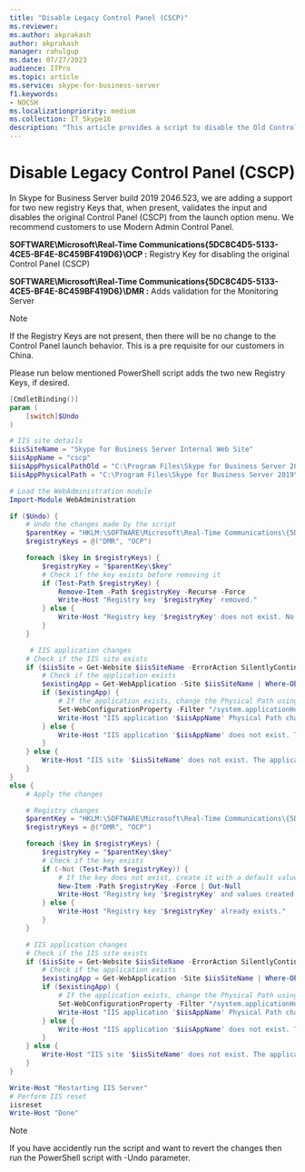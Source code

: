 ```yaml
---
title: "Disable Legacy Control Panel (CSCP)"
ms.reviewer: 
ms.author: akprakash
author: akprakash
manager: rahulgup
ms.date: 07/27/2023
audience: ITPro
ms.topic: article
ms.service: skype-for-business-server
f1.keywords:
- NOCSH
ms.localizationpriority: medium
ms.collection: IT_Skype16
description: "This article provides a script to disable the Old Control Panel."
---
```





# Disable Legacy Control Panel (CSCP)

In Skype for Business Server build 2019 2046.523, we are adding a support for two new registry Keys that, when present, validates the input and disables the original Control Panel (CSCP) from the launch option menu. We recommend customers to use Modern Admin Control Panel. 

**SOFTWARE\Microsoft\Real-Time Communications\{5DC8C4D5-5133-4CE5-BF4E-8C459BF419D6}\OCP :** 
Registry Key for disabling the original Control Panel (CSCP)

**SOFTWARE\Microsoft\Real-Time Communications\{5DC8C4D5-5133-4CE5-BF4E-8C459BF419D6}\DMR :** 
Adds validation for the Monitoring Server  

> [!NOTE]
> If the Registry Keys are not present, then there will be no change to the Control Panel launch behavior. This is a pre requisite for our customers in China.

Please run below mentioned PowerShell script adds the two new Registry Keys, if desired. 

```powershell
[CmdletBinding()]
param (
    [switch]$Undo
)

# IIS site details
$iisSiteName = "Skype for Business Server Internal Web Site"
$iisAppName = "cscp"
$iisAppPhysicalPathOld = "C:\Program Files\Skype for Business Server 2019\Web Components\AdminUI"
$iisAppPhysicalPath = "C:\Program Files\Skype for Business Server 2019\Web Components"

# Load the WebAdministration module
Import-Module WebAdministration

if ($Undo) {
    # Undo the changes made by the script
    $parentKey = "HKLM:\SOFTWARE\Microsoft\Real-Time Communications\{5DC8C4D5-5133-4CE5-BF4E-8C459BF419D6}"
    $registryKeys = @("DMR", "OCP")

    foreach ($key in $registryKeys) {
        $registryKey = "$parentKey\$key"
        # Check if the key exists before removing it
        if (Test-Path $registryKey) {
            Remove-Item -Path $registryKey -Recurse -Force
            Write-Host "Registry key '$registryKey' removed."
        } else {
            Write-Host "Registry key '$registryKey' does not exist. No changes were made."
        }
    }

     # IIS application changes
    # Check if the IIS site exists
    if ($iisSite = Get-Website $iisSiteName -ErrorAction SilentlyContinue) {
        # Check if the application exists
        $existingApp = Get-WebApplication -Site $iisSiteName | Where-Object { $_.Path -eq "/$iisAppName" }
        if ($existingApp) {
            # If the application exists, change the Physical Path using Set-WebConfigurationProperty
            Set-WebConfigurationProperty -Filter "/system.applicationHost/sites/site[@name='$iisSiteName']/application[@path='/$iisAppName']/virtualDirectory[@path='/']" -Name "physicalPath" -Value $iisAppPhysicalPathOld
            Write-Host "IIS application '$iisAppName' Physical Path changed to '$iisAppPhysicalPathOld'."
        } else {
            Write-Host "IIS application '$iisAppName' does not exist. The Physical Path cannot be changed."
        }
    } else {
        Write-Host "IIS site '$iisSiteName' does not exist. The application cannot be changed."
    }
}
else {
    # Apply the changes

    # Registry changes
    $parentKey = "HKLM:\SOFTWARE\Microsoft\Real-Time Communications\{5DC8C4D5-5133-4CE5-BF4E-8C459BF419D6}"
    $registryKeys = @("DMR", "OCP")

    foreach ($key in $registryKeys) {
        $registryKey = "$parentKey\$key"
        # Check if the key exists
        if (-Not (Test-Path $registryKey)) {
            # If the key does not exist, create it with a default value or add any necessary subkeys or values
            New-Item -Path $registryKey -Force | Out-Null
            Write-Host "Registry key '$registryKey' and values created."
        } else {
            Write-Host "Registry key '$registryKey' already exists."
        }
    }

    # IIS application changes
    # Check if the IIS site exists
    if ($iisSite = Get-Website $iisSiteName -ErrorAction SilentlyContinue) {
        # Check if the application exists
        $existingApp = Get-WebApplication -Site $iisSiteName | Where-Object { $_.Path -eq "/$iisAppName" }
        if ($existingApp) {
            # If the application exists, change the Physical Path using Set-WebConfigurationProperty
            Set-WebConfigurationProperty -Filter "/system.applicationHost/sites/site[@name='$iisSiteName']/application[@path='/$iisAppName']/virtualDirectory[@path='/']" -Name "physicalPath" -Value $iisAppPhysicalPath
            Write-Host "IIS application '$iisAppName' Physical Path changed to '$iisAppPhysicalPath'."
        } else {
            Write-Host "IIS application '$iisAppName' does not exist. The Physical Path cannot be changed."
        }
    } else {
        Write-Host "IIS site '$iisSiteName' does not exist. The application cannot be changed."
    }
}

Write-Host "Restarting IIS Server"
# Perform IIS reset
iisreset
Write-Host "Done"
```
> [!NOTE]
If you have accidently run the script and want to revert the changes then run the PowerShell script with -Undo parameter.

